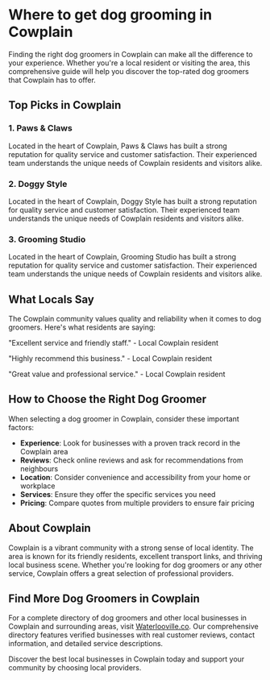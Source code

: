 # Where to get dog grooming in Cowplain

Finding the right dog groomers in Cowplain can make all the difference to your experience. Whether you're a local resident or visiting the area, this comprehensive guide will help you discover the top-rated dog groomers that Cowplain has to offer.

## Top Picks in Cowplain

### 1. Paws & Claws
Located in the heart of Cowplain, Paws & Claws has built a strong reputation for quality service and customer satisfaction. Their experienced team understands the unique needs of Cowplain residents and visitors alike.

### 2. Doggy Style
Located in the heart of Cowplain, Doggy Style has built a strong reputation for quality service and customer satisfaction. Their experienced team understands the unique needs of Cowplain residents and visitors alike.

### 3. Grooming Studio
Located in the heart of Cowplain, Grooming Studio has built a strong reputation for quality service and customer satisfaction. Their experienced team understands the unique needs of Cowplain residents and visitors alike.

## What Locals Say

The Cowplain community values quality and reliability when it comes to dog groomers. Here's what residents are saying:

"Excellent service and friendly staff." - Local Cowplain resident

"Highly recommend this business." - Local Cowplain resident

"Great value and professional service." - Local Cowplain resident

## How to Choose the Right Dog Groomer

When selecting a dog groomer in Cowplain, consider these important factors:

- **Experience**: Look for businesses with a proven track record in the Cowplain area
- **Reviews**: Check online reviews and ask for recommendations from neighbours
- **Location**: Consider convenience and accessibility from your home or workplace
- **Services**: Ensure they offer the specific services you need
- **Pricing**: Compare quotes from multiple providers to ensure fair pricing

## About Cowplain

Cowplain is a vibrant community with a strong sense of local identity. The area is known for its friendly residents, excellent transport links, and thriving local business scene. Whether you're looking for dog groomers or any other service, Cowplain offers a great selection of professional providers.

## Find More Dog Groomers in Cowplain

For a complete directory of dog groomers and other local businesses in Cowplain and surrounding areas, visit [Waterlooville.co](https://waterlooville.co). Our comprehensive directory features verified businesses with real customer reviews, contact information, and detailed service descriptions.

Discover the best local businesses in Cowplain today and support your community by choosing local providers.

